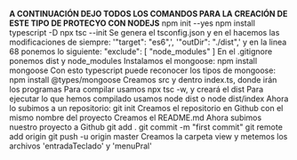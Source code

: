 **A CONTINUACIÓN DEJO TODOS LOS COMANDOS PARA LA CREACIÓN DE ESTE TIPO DE PROTECYO CON NODEJS**
npm init --yes 
npm install typescript -D 
npx tsc --init
Se genera el tsconfig.json y en el hacemos las modificaciones de siempre: '"target": "es6",', '"outDir": "./dist",' y en la linea 68 ponemos lo siguiente:
  "exclude": [
    "node_modules"
  ]
En el .gitignore ponemos dist y node_modules
Instalamos el mongoose:
npm install mongoose
Con esto typescript puede reconocer los tipos de mongoose:
npm install @types/mongoose
Creamos src y dentro index.ts, donde irán los programas
Para compilar usamos npx tsc -w, y creará el dist
Para ejecutar lo que hemos compilado usamos node dist o node dist/index
Ahora lo subimos a un repositorio:
git init
Creamos el repositorio en Github con el mismo nombre del proyecto
Creamos el README.md
Ahora subimos nuestro proyecto a Github
git add .
git commit -m "first commit"
git remote add origin 
git push -u origin master
Creamos la carpeta view y metemos los archivos 'entradaTeclado' y 'menuPral'